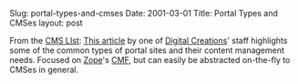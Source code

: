 Slug: portal-types-and-cmses
Date: 2001-03-01
Title: Portal Types and CMSes
layout: post

From the <a href="http://cms.filsa.net/archives/cms-list/">CMS LIst</a>: <a href="http://cmf.zope.org/PTK/Members/jshell/PortalDesigns.txt">This article</a> by one of <a href="http://www.digicool.com/">Digital Creations</a>&#39; staff highlights some of the common types of portal sites and their content management needs. Focused on <a href="http://www.zope.org/">Zope</a>&#39;s <a href="http://cmf.zope.org/">CMF</a>, but can easily be abstracted on-the-fly to CMSes in general.
